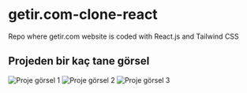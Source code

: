 
# getir.com-clone-react
Repo where getir.com website is coded with React.js and Tailwind CSS

## Projeden bir kaç tane görsel
![Proje görsel 1](/src/assets/png/getirgörsel1.png)
![Proje görsel 2](/src/assets/png/getirgörsel2.png)
![Proje görsel 3](/src/assets/png/getirgörsel3.png)




